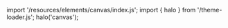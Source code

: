 <!--
type: template
name: canvas
-->

import '/resources/elements/canvas/index.js';
import { halo } from '/theme-loader.js';
halo('canvas');
